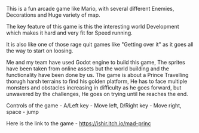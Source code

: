 This is a fun arcade game like Mario, with several different Enemies, Decorations and Huge variety of map.

The key feature of this game is this the interesting world Development which makes it hard and very fit for Speed running.

It is also like one of those rage quit games like "Getting over it" as it goes all the way to start on loosing.

Me and my team have used Godot engine to build this game, The sprites have been taken from online assets but the world building and the functionality have been done by us.
The game is about a Prince Travelling thorugh harsh terrains to find his golden platform, He has to face multiple monsters and obstacles increasing in difficulty as he goes forward, but unwavered by the challenges, He goes on trying until he reaches the end.

Controls of the game - A/Left key - Move left,
                      D/Right key - Move right,
                      space - jump

Here is the link to the game - https://ishir.itch.io/mad-princ
